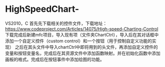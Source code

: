 # HighSpeedChart-
VS2010，C
首先先下载相关的控件文件，下载地址：https://www.codeproject.com/Articles/14075/High-speed-Charting-Control
下载完成后新建mfc项目，导入现有项（文件夹ChartCtrl），导入后在其对话框中添加一个自定义控件（custom control）和一个按钮（用于控制自定义功能的实现）
之后在其头文件中导入chartCtrl中即将用到的头文件，再添加自定义控件的变量和按钮变量名，完成后在其资源文件中添加函数映射。并在初始化函数中添加画板的格式。完成后在按钮事件中添加绘图的功能。
